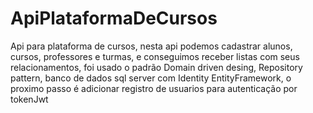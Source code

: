 # ApiPlataformaDeCursos
Api para plataforma de cursos, nesta api podemos cadastrar alunos, cursos, professores e turmas, e conseguimos receber listas com seus relacionamentos,
foi usado o padrão Domain driven desing, Repository pattern, banco de dados sql server com Identity EntityFramework, o proximo passo é adicionar registro de usuarios para autenticação por tokenJwt

